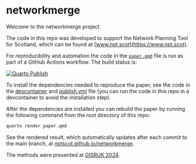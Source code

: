 # networkmerge


<!-- README.md is generated from README.Rmd. Please edit that file -->

Welcome to the networkmerge project.

The code in this repo was developed to support the Network Planning Tool
for Scotland, which can be found at
[www.npt.scot](https://www.npt.scot).

For reproducibility and automation the code in the
[`paper.qmd`](paper.qmd) file is run as part of a GitHub Actions
workflow. The build status is:

[![Quarto
Publish](https://github.com/nptscot/networkmerge/actions/workflows/publish.yml/badge.svg)](https://github.com/nptscot/networkmerge/actions/workflows/publish.yml)

To install the dependencies needed to reproduce the paper, see the code
in the [devcontainer](./.devcontainer) and
[publish.yml](./.github/workflows/publish.yml) file (you can run the
code in this repo in a devcontainer to avoid the installation step).

After the dependencies are installed you can rebuild the paper by
running the following command from the root directory of this repo:

``` bash
quarto render paper.qmd
```

See the rendered result, which automatically updates after each commit
to the main branch, at
[nptscot.github.io/networkmerge](https://nptscot.github.io/networkmerge/).

The methods were presented at [GISRUK
2024](https://zenodo.org/records/11077553).
